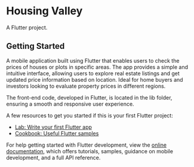 # Housing Valley

A Flutter project.

## Getting Started

A mobile application built using Flutter that enables users to check the prices of houses or plots in specific areas. The app provides a simple and intuitive interface, allowing users to explore real estate listings and get updated price information based on location. Ideal for home buyers and investors looking to evaluate property prices in different regions.

The front-end code, developed in Flutter, is located in the lib folder, ensuring a smooth and responsive user experience.

A few resources to get you started if this is your first Flutter project:

- [Lab: Write your first Flutter app](https://docs.flutter.dev/get-started/codelab)
- [Cookbook: Useful Flutter samples](https://docs.flutter.dev/cookbook)

For help getting started with Flutter development, view the
[online documentation](https://docs.flutter.dev/), which offers tutorials,
samples, guidance on mobile development, and a full API reference.
